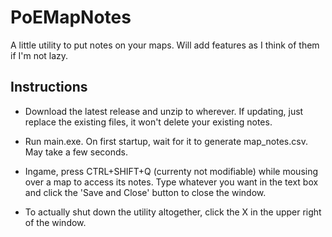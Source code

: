 # PoEMapNotes

A little utility to put notes on your maps. Will add features as I think of them if I'm not lazy.

## Instructions

* Download the latest release and unzip to wherever. If updating, just replace the existing files, it won't delete your existing notes.

* Run main.exe. On first startup, wait for it to generate map_notes.csv. May take a few seconds.

* Ingame, press CTRL+SHIFT+Q (currenty not modifiable) while mousing over a map to access its notes. Type whatever you want in the text box and click the 'Save and Close' button to close the window.

* To actually shut down the utility altogether, click the X in the upper right of the window.